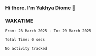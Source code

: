 ### Hi there. I'm Yakhya Diome 👋

### WAKATIME
<!--START_SECTION:waka-->

```txt
From: 23 March 2025 - To: 29 March 2025

Total Time: 0 secs

No activity tracked
```

<!--END_SECTION:waka-->
